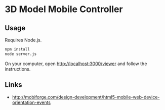 # 3D Model Mobile Controller

## Usage

Requires Node.js.

```bash
npm install
node server.js
```

On your computer, open [http://localhost:3000/viewer](http://localhost:3000/viewer) and follow the instructions.

## Links

* http://mobiforge.com/design-development/html5-mobile-web-device-orientation-events

